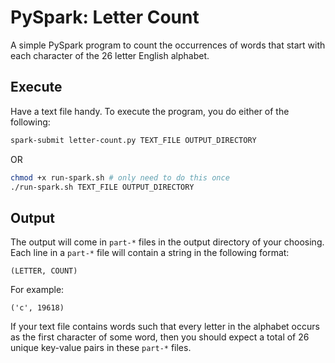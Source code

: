 # PySpark: Letter Count

A simple PySpark program to count the occurrences of words that start with each character of the 26 letter English alphabet.

## Execute

Have a text file handy. To execute the program, you do either of the following:

```bash
spark-submit letter-count.py TEXT_FILE OUTPUT_DIRECTORY
```

OR

```bash
chmod +x run-spark.sh # only need to do this once 
./run-spark.sh TEXT_FILE OUTPUT_DIRECTORY
```


## Output

The output will come in `part-*` files in the output directory of your choosing.
Each line in a `part-*` file will contain a string in the following format:

```
(LETTER, COUNT)
```

For example:
```
('c', 19618)
```

If your text file contains words such that every letter in the alphabet occurs as the first character of some word, then
you should expect a total of 26 unique key-value pairs in these `part-*` files.
